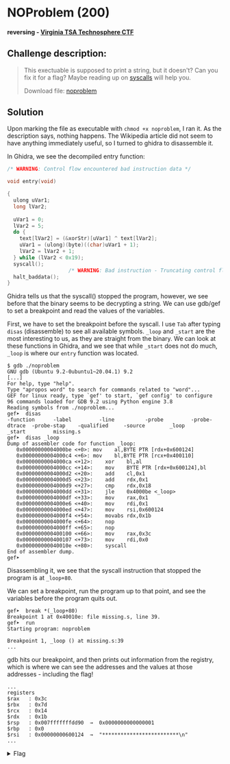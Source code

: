 # NOProblem (200)
#### reversing - [Virginia TSA Technosphere CTF](../main.md)

## Challenge description:
> This exectuable is supposed to print a string, but it doesn't? Can you fix it for a flag? Maybe reading up on [syscalls](https://en.wikipedia.org/wiki/System_call) will help you.
> 
> Download file: [noproblem](./../assets/noproblem)

## Solution 
Upon marking the file as executable with `chmod +x noproblem`, I ran it. As the description says, nothing happens. The Wikipedia article did not seem to have anything immediately useful, so I turned to ghidra to disassemble it.

In Ghidra, we see the decompiled entry function:
```c
/* WARNING: Control flow encountered bad instruction data */

void entry(void)

{
  ulong uVar1;
  long lVar2;
  
  uVar1 = 0;
  lVar2 = 5;
  do {
    text[lVar2] = (&xorStr)[uVar1] ^ text[lVar2];
    uVar1 = (ulong)(byte)((char)uVar1 + 1);
    lVar2 = lVar2 + 1;
  } while (lVar2 < 0x19);
  syscall();
                    /* WARNING: Bad instruction - Truncating control flow here */
  halt_baddata();
}
```

Ghidra tells us that the syscall() stopped the program, however, we see before that the binary seems to be decrypting a string. We can use gdb/gef to set a breakpoint and read the values of the variables.

First, we have to set the breakpoint before the syscall. I use `Tab` after typing `disas` (disassemble) to see all available symbols. `_loop` and `_start` are the most interesting to us, as they are straight from the binary. We can look at these functions in Ghidra, and we see that while `_start` does not do much, `_loop` is where our `entry` function was located. 
```
$ gdb ./noproblem
GNU gdb (Ubuntu 9.2-0ubuntu1~20.04.1) 9.2
[...]
For help, type "help".
Type "apropos word" to search for commands related to "word"...
GEF for linux ready, type `gef' to start, `gef config' to configure
96 commands loaded for GDB 9.2 using Python engine 3.8
Reading symbols from ./noproblem...
gef➤  disas 
-function      -label         -line          -probe         -probe-dtrace  -probe-stap    -qualified     -source        _loop          _start         missing.s      
gef➤  disas _loop
Dump of assembler code for function _loop:
   0x00000000004000be <+0>:	mov    al,BYTE PTR [rdx+0x600124]
   0x00000000004000c4 <+6>:	mov    bl,BYTE PTR [rcx+0x400110]
   0x00000000004000ca <+12>:	xor    bl,al
   0x00000000004000cc <+14>:	mov    BYTE PTR [rdx+0x600124],bl
   0x00000000004000d2 <+20>:	add    cl,0x1
   0x00000000004000d5 <+23>:	add    rdx,0x1
   0x00000000004000d9 <+27>:	cmp    rdx,0x18
   0x00000000004000dd <+31>:	jle    0x4000be <_loop>
   0x00000000004000df <+33>:	mov    rax,0x1
   0x00000000004000e6 <+40>:	mov    rdi,0x1
   0x00000000004000ed <+47>:	mov    rsi,0x600124
   0x00000000004000f4 <+54>:	movabs rdx,0x1b
   0x00000000004000fe <+64>:	nop
   0x00000000004000ff <+65>:	nop
   0x0000000000400100 <+66>:	mov    rax,0x3c
   0x0000000000400107 <+73>:	mov    rdi,0x0
   0x000000000040010e <+80>:	syscall 
End of assembler dump.
gef➤ 
```
Disassembling it, we see that the syscall instruction that stopped the program is at `_loop+80`.

We can set a breakpoint, run the program up to that point, and see the variables before the program quits out.
```
gef➤  break *(_loop+80)
Breakpoint 1 at 0x40010e: file missing.s, line 39.
gef➤  run 
Starting program: noproblem 

Breakpoint 1, _loop () at missing.s:39
...
```
gdb hits our breakpoint, and then prints out information from the registry, which is where we can see the addresses and the values at those addresses - including the flag!
```
...
registers
$rax   : 0x3c              
$rbx   : 0x7d              
$rcx   : 0x14              
$rdx   : 0x1b              
$rsp   : 0x007fffffffdd90  →  0x0000000000000001
$rbp   : 0x0               
$rsi   : 0x00000000600124  →  "*************************\n"
...
```

<details> 
    <summary>Flag</summary>
flag{syscallamongfriends}
</details>